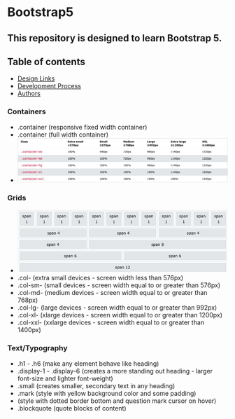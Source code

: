 # Bootstrap5

## This repository is designed to learn Bootstrap 5.

## Table of contents

- [Design Links](#links)
- [Development Process](#development-process)
- [Authors](#authors)


### Containers
- .container (responsive fixed width container)
- .container (full width container)
- ![](./assets/container-table.png)

### Grids
- ![](./assets/grid-system.png)
- .col- (extra small devices - screen width less than 576px)
- .col-sm- (small devices - screen width equal to or greater than 576px)
- .col-md- (medium devices - screen width equal to or greater than 768px)
- .col-lg- (large devices - screen width equal to or greater than 992px)
- .col-xl- (xlarge devices - screen width equal to or greater than 1200px)
- .col-xxl- (xxlarge devices - screen width equal to or greater than 1400px)

### Text/Typography
- .h1 - .h6 (make any element behave like heading)
- .display-1 - .display-6 (creates a more standing out heading - larger font-size and lighter font-weight)
- .small (creates smaller, secondary text in any heading)
- .mark (style with yellow background color and some padding)
- <abbr> (style with dotted border bottom and question mark cursor on hover)
- .blockquote (quote blocks of content)
  
